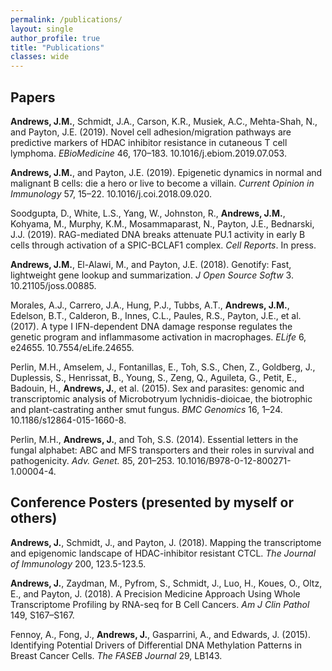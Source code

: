 ```yaml
---
permalink: /publications/
layout: single
author_profile: true
title: "Publications"
classes: wide
---
```


## Papers

**Andrews, J.M.**, Schmidt, J.A., Carson, K.R., Musiek, A.C., Mehta-Shah, N., and Payton, J.E. (2019). Novel cell adhesion/migration pathways are predictive markers of HDAC inhibitor resistance in cutaneous T cell lymphoma. *EBioMedicine* 46, 170–183. 10.1016/j.ebiom.2019.07.053.

**Andrews, J.M.**, and Payton, J.E. (2019). Epigenetic dynamics in normal and malignant B cells: die a hero or live to become a villain. *Current Opinion in Immunology* 57, 15–22. 10.1016/j.coi.2018.09.020.

Soodgupta, D., White, L.S., Yang, W., Johnston, R., **Andrews, J.M.**, Kohyama, M., Murphy, K.M., Mosammaparast, N., Payton, J.E., Bednarski, J.J. (2019). RAG-mediated DNA breaks attenuate PU.1 activity in early B cells through activation of a SPIC-BCLAF1 complex. *Cell Reports*. In press.

**Andrews, J.M.**, El-Alawi, M., and Payton, J.E. (2018). Genotify: Fast, lightweight gene lookup and summarization. *J Open Source Softw* 3. 10.21105/joss.00885.

Morales, A.J., Carrero, J.A., Hung, P.J., Tubbs, A.T., **Andrews, J.M.**, Edelson, B.T., Calderon, B., Innes, C.L., Paules, R.S., Payton, J.E., et al. (2017). A type I IFN-dependent DNA damage response regulates the genetic program and inflammasome activation in macrophages. *ELife* 6, e24655. 10.7554/eLife.24655.

Perlin, M.H., Amselem, J., Fontanillas, E., Toh, S.S., Chen, Z., Goldberg, J., Duplessis, S., Henrissat, B., Young, S., Zeng, Q., Aguileta, G., Petit, E., Badouin, H., **Andrews, J.**, et al. (2015). Sex and parasites: genomic and transcriptomic analysis of Microbotryum lychnidis-dioicae, the biotrophic and plant-castrating anther smut fungus. *BMC Genomics* 16, 1–24. 10.1186/s12864-015-1660-8.

Perlin, M.H., **Andrews, J.**, and Toh, S.S. (2014). Essential letters in the fungal alphabet: ABC and MFS transporters and their roles in survival and pathogenicity. *Adv. Genet.* 85, 201–253. 10.1016/B978-0-12-800271-1.00004-4.


## Conference Posters (presented by myself or others)

**Andrews, J.**, Schmidt, J., and Payton, J. (2018). Mapping the transcriptome and epigenomic landscape of HDAC-inhibitor resistant CTCL. *The Journal of Immunology* 200, 123.5-123.5.

**Andrews, J.**, Zaydman, M., Pyfrom, S., Schmidt, J., Luo, H., Koues, O., Oltz, E., and Payton, J. (2018). A Precision Medicine Approach Using Whole Transcriptome Profiling by RNA-seq for B Cell Cancers. *Am J Clin Pathol* 149, S167–S167.

Fennoy, A., Fong, J., **Andrews, J.**, Gasparrini, A., and Edwards, J. (2015). Identifying Potential Drivers of Differential DNA Methylation Patterns in Breast Cancer Cells. *The FASEB Journal* 29, LB143.
